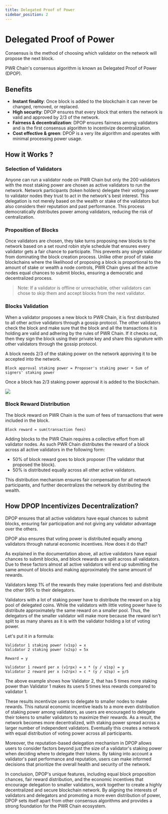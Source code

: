 ```yaml
---
title: Delegated Proof of Power
sidebar_position: 2
---
```


# Delegated Proof of Power

Consensus is the method of choosing which validator on the network will propose the next block.

PWR Chain's consensus algorithm is known as Delegated Proof of Power (DPOP).

## Benefits

- **Instant finality**: Once block is added to the blockchain it can never be changed, removed, or replaced.
- **High security**: DPOP ensures that every block that enters the network is valid and approved by 2/3 of the network.
- **Fairness & decentralization**: DPOP ensures fairness among validators and is the first consensus algorithm to incentivize decentralization. 
- **Cost effective & green**: DPOP is a very lite algorithm and operates with minimal processing power usage.

## How it Works ?

### Selection of Validators

Anyone can run a validator node on PWR Chain but only the 200 validators with the most staking power are chosen as active validators to run the network. Network participants (token holders) delegate their voting power to validator nodes they trust to act in the network's best interest. This delegation is not merely based on the wealth or stake of the validators but also considers their reputation and past performance. This process democratically distributes power among validators, reducing the risk of centralization.

### Proposition of Blocks

Once validators are chosen, they take turns proposing new blocks to the network based on a set round robin style schedule that ensures every validator gets a fair chance to participate. This prevents any single validator from dominating the block creation process. Unlike other proof of stake blockchains where the likelihood of proposing a block is proportional to the amount of stake or wealth a node controls, PWR Chain gives all the active nodes equal chances to submit blocks, ensuring a democratic and decentralized process. 

> Note: If a validator is offline or unreachable, other validators can chose to skip them and accept blocks from the next validator.

### Blocks Validation

When a validator proposes a new block to PWR Chain, it is first distributed to all other active validators through a gossip protocol. The other validators check the block and make sure that the block and all the transactions it is holding are valid and adhering by the rules of PWR Chain. If it checks out, then they sign the block using their private key and share this signature with other validators through the gossip protocol.

A block needs 2/3 of the staking power on the network approving it to be accepted into the network.

`Block approval staking power = Proposer's staking power + Sum of signers' staking power`

Once a block has 2/3 staking power approval it is added to the blockchain.

<img src="/img/blocks-validation.png" />

### Block Reward Distribution

The block reward on PWR Chain is the sum of fees of transactions that were included in the block.

`Block reward = sum(transaction fees)`

Adding blocks to the PWR Chain requires a collective effort from all validator nodes. As such PWR Chain distributes the reward of a block across all active validators in the following form:
- 50% of block reward goes to block proposer (The validator that proposed the block).
- 50% is distributed equally across all other active validators.

This distribution mechanism ensures fair compensation for all network participants, and further decentralizes the network by distributing the wealth.

## How DPOP Incentivizes Decentralization?

DPOP ensures that all active validators have equal chances to submit blocks, ensuring fair participation and not giving any validator advantage over the others.

DPOP also ensures that voting power is distributed equally among validators through natural economic incentives. How does it do that?

As explained in the documentation above, all active validators have equal chances to submit blocks, and block rewards are split across all validators. Due to these factors almost all active validators will end up submitting the same amount of blocks and making approximately the same amount of rewards.

Validators keep 1% of the rewards they make (operations fee) and distribute the other 99% to their delegators.

Validators with a lot of staking power have to distribute the reward on a big pool of delegated coins. While the validators with little voting power have to distribute approximately the same reward on a smaller pool. Thus, the delegators of the smaller validator will make more because the reward isn't split to as many shares as it is with the validator holding a lot of voting power.

Let's put it in a formula:

```
Validator 1 staking power (v1sp) = x
Validator 2 staking power (v2sp) = 5x

Reward = y

Validator 1 reward per x (v1rpx) = x * (y / v1sp) = y
Validator 2 reward per x (v2rpx) = c * (y / v2sp) = y/5
```

The above example shows how Validator 2, that has 5 times more staking power than Validator 1 makes its users 5 times less rewards compared to validator 1.

These results incentivize users to delegate to smaller nodes to make rewards. This natural economic incentive leads to a more even distribution of staking power among validators, as users are encouraged to delegate their tokens to smaller validators to maximize their rewards. As a result, the network becomes more decentralized, with staking power spread across a larger number of independent validators. Eventually this creates a network with equal distribution of voting power across all participants.

Moreover, the reputation-based delegation mechanism in DPOP allows users to consider factors beyond just the size of a validator's staking power when deciding where to delegate their tokens. By taking into account a validator's past performance and reputation, users can make informed decisions that prioritize the overall health and security of the network.

In conclusion, DPOP's unique features, including equal block proposition chances, fair reward distribution, and the economic incentives that encourage delegation to smaller validators, work together to create a highly decentralized and secure blockchain network. By aligning the interests of validators and delegators and promoting a more even distribution of power, DPOP sets itself apart from other consensus algorithms and provides a strong foundation for the PWR Chain ecosystem.
